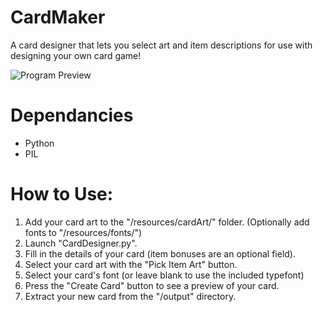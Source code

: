 # CardMaker
A card designer that lets you select art and item descriptions for use with designing your own card game!

![Program Preview](https://media.giphy.com/media/vFKqnCdLPNOKc/giphy.gif)

# Dependancies
- Python
- PIL

# How to Use:

1. Add your card art to the "/resources/cardArt/" folder. (Optionally add fonts to "/resources/fonts/")
2. Launch "CardDesigner.py".
3. Fill in the details of your card (item bonuses are an optional field).
4. Select your card art with the "Pick Item Art" button.
5. Select your card's font (or leave blank to use the included typefont)
6. Press the "Create Card" button to see a preview of your card.
7. Extract your new card from the "/output" directory.
